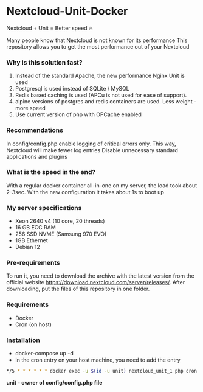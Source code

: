 # Nextcloud-Unit-Docker
Nextcloud + Unit = Better speed 🔥

Many people know that Nextcloud is not known for its performance
This repository allows you to get the most performance out of your Nextcloud

### Why is this solution fast?
1. Instead of the standard Apache, the new performance Nginx Unit is used
2. Postgresql is used instead of SQLite / MySQL
3. Redis based caching is used (APCu is not used for ease of support).
4. alpine versions of postgres and redis containers are used. Less weight - more speed
5. Use current version of php with OPCache enabled

### Recommendations
In config/config.php enable logging of critical errors only. This way, Nextcloud will make fewer log entries
Disable unnecessary standard applications and plugins

### What is the speed in the end?
With a regular docker container all-in-one on my server, the load took about 2-3sec. With the new configuration it takes about 1s to boot up

### My server specifications
* Xeon 2640 v4 (10 core, 20 threads)
* 16 GB ECC RAM
* 256 SSD NVME (Samsung 970 EVO)
* 1GB Ethernet
* Debian 12

### Pre-requirements
To run it, you need to download the archive with the latest version from the official website https://download.nextcloud.com/server/releases/.
After downloading, put the files of this repository in one folder.

### Requirements
* Docker
* Cron (on host)

### Installation
* docker-compose up -d
* In the cron entry on your host machine, you need to add the entry
```sh
*/5 * * * * * * docker exec -u $(id -u unit) nextcloud_unit_1 php cron.php
```
**unit - owner of config/config.php file**
